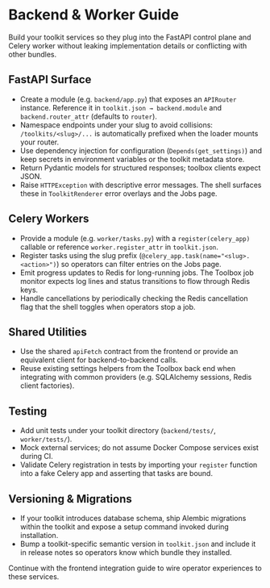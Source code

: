 # Backend & Worker Guide

Build your toolkit services so they plug into the FastAPI control plane and Celery worker without leaking implementation details or conflicting with other bundles.

## FastAPI Surface
- Create a module (e.g. `backend/app.py`) that exposes an `APIRouter` instance. Reference it in `toolkit.json → backend.module` and `backend.router_attr` (defaults to `router`).
- Namespace endpoints under your slug to avoid collisions: `/toolkits/<slug>/...` is automatically prefixed when the loader mounts your router.
- Use dependency injection for configuration (`Depends(get_settings)`) and keep secrets in environment variables or the toolkit metadata store.
- Return Pydantic models for structured responses; toolbox clients expect JSON.
- Raise `HTTPException` with descriptive error messages. The shell surfaces these in `ToolkitRenderer` error overlays and the Jobs page.

## Celery Workers
- Provide a module (e.g. `worker/tasks.py`) with a `register(celery_app)` callable or reference `worker.register_attr` in `toolkit.json`.
- Register tasks using the slug prefix (`@celery_app.task(name="<slug>.<action>")`) so operators can filter entries on the Jobs page.
- Emit progress updates to Redis for long-running jobs. The Toolbox job monitor expects log lines and status transitions to flow through Redis keys.
- Handle cancellations by periodically checking the Redis cancellation flag that the shell toggles when operators stop a job.

## Shared Utilities
- Use the shared `apiFetch` contract from the frontend or provide an equivalent client for backend-to-backend calls.
- Reuse existing settings helpers from the Toolbox back end when integrating with common providers (e.g. SQLAlchemy sessions, Redis client factories).

## Testing
- Add unit tests under your toolkit directory (`backend/tests/`, `worker/tests/`).
- Mock external services; do not assume Docker Compose services exist during CI.
- Validate Celery registration in tests by importing your `register` function into a fake Celery app and asserting that tasks are bound.

## Versioning & Migrations
- If your toolkit introduces database schema, ship Alembic migrations within the toolkit and expose a setup command invoked during installation.
- Bump a toolkit-specific semantic version in `toolkit.json` and include it in release notes so operators know which bundle they installed.

Continue with the frontend integration guide to wire operator experiences to these services.
